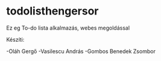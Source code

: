# todolisthengersor
Ez eg To-do lista alkalmazás, webes megoldással

Készíti:

-Oláh Gergő
-Vasilescu András
-Gombos Benedek Zsombor
